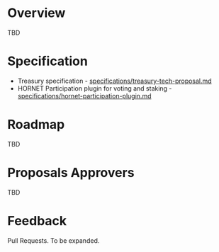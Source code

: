 # Overview
TBD

# Specification
* Treasury specification - [specifications/treasury-tech-proposal.md](specifications/treasury-tech-proposal.md)
* HORNET Participation plugin for voting and staking - [specifications/hornet-participation-plugin.md](specifications/hornet-participation-plugin.md)

# Roadmap
TBD

# Proposals Approvers
TBD

# Feedback
Pull Requests. To be expanded. 
